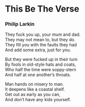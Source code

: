 # This Be The Verse  
  
### Philip Larkin  
  
They fuck you up, your mum and dad.  
They may not mean to, but they do.  
They fill you with the faults they had  
And add some extra, just for you.  
  
But they were fucked up in their turn  
By fools in old-style hats and coats,  
Who half the time were soppy-stern  
And half at one another’s throats.  
  
Man hands on misery to man.  
It deepens like a coastal shelf.  
Get out as early as you can,  
And don’t have any kids yourself.  
